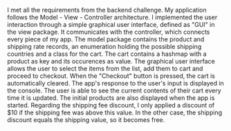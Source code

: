 I met all the requirements from the backend challenge. My application follows the Model - View - Controller architecture. I implemented the user interaction through a simple graphical user interface, defined as "GUI" in the view package. It communicates with the controller, which connects every piece of my app. The model package contains the product and shipping rate records, an enumeration holding the possible shipping countries and a class for the cart. The cart contains a hashmap with a product as key and its occurences as value. 
The graphical user interface allows the user to select the items from the list, add them to cart and proceed to checkout. When the "Checkout" button is pressed, the cart is automatically cleared.
The app's response to the user's input is displayed in the console. The user is able to see the current contents of their cart every time it is updated. The initial products are also displayed when the app is started.
Regarding the shipping fee discount, I only applied a discount of $10 if the shipping fee was above this value. In the other case, the shipping discount equals the shipping value, so it becomes free.

